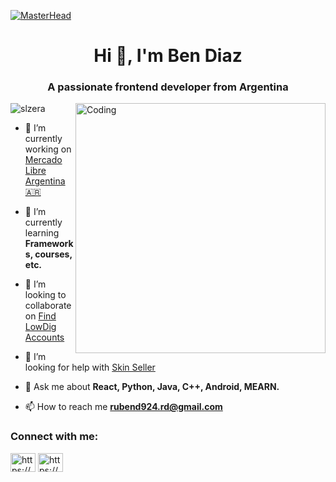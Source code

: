 [![MasterHead](https://1.bp.blogspot.com/-7A4WynwLsMw/XbBpCXG8fHI/AAAAAAAAMt4/uOa1bpLskYgrwGbllhSu2SDj_Mig8SXJQCLcBGAsYHQ/s1600/2000_600px.gif)](https://rishavchanda.io)
<h1 align="center">Hi 👋, I'm Ben Diaz</h1>
<h3 align="center">A passionate frontend developer from Argentina</h3>
<img align="right" alt="Coding" width="400" src="https://camo.githubusercontent.com/19db51af5f90f1b152bc0b9078f5fe97053955be5074f03f17019c70345bdcdb/68747470733a2f2f6d69726f2e6d656469756d2e636f6d2f6d61782f313336302f302a37513379765349765f7430696f4a2d5a2e676966">

<p align="left"> <img src="https://komarev.com/ghpvc/?username=slzera&label=Profile%20views&color=0e75b6&style=flat" alt="slzera" /> </p>

- 🔭 I’m currently working on [Mercado Libre Argentina 🇦🇷](https://github.com/Fersca/MercadoLibre)

- 🌱 I’m currently learning **Frameworks, courses, etc.**

- 👯 I’m looking to collaborate on [Find LowDig Accounts](https://github.com/Ezzpify/FindLowDigAccounts)

- 🤝 I’m looking for help with [Skin Seller](https://github.com/Ezzpify/Skinseller)

- 💬 Ask me about **React, Python, Java, C++, Android, MEARN.**

- 📫 How to reach me **rubend924.rd@gmail.com**

<h3 align="left">Connect with me:</h3>
<p align="left">
<a href="https://linkedin.com/in/https://www.linkedin.com/in/ben-diaz-b846091a5/" target="blank"><img align="center" src="https://raw.githubusercontent.com/rahuldkjain/github-profile-readme-generator/master/src/images/icons/Social/linked-in-alt.svg" alt="https://www.linkedin.com/in/ben-diaz-b846091a5/" height="30" width="40" /></a>
<a href="https://fb.com/https://www.facebook.com/profile.php?id=100092448127357" target="blank"><img align="center" src="https://raw.githubusercontent.com/rahuldkjain/github-profile-readme-generator/master/src/images/icons/Social/facebook.svg" alt="https://www.facebook.com/profile.php?id=100092448127357" height="30" width="40" /></a>
</p>
